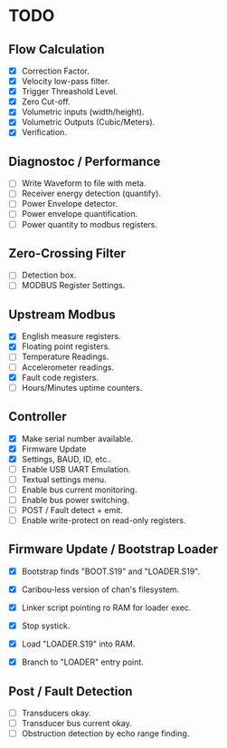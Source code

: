 # TODO

## Flow Calculation

- [X] Correction Factor.
- [X] Velocity low-pass filter.
- [X] Trigger Threashold Level.
- [X] Zero Cut-off.
- [X] Volumetric inputs (width/height).
- [X] Volumetric Outputs (Cubic/Meters).
- [X] Verification.

## Diagnostoc / Performance

- [ ] Write Waveform to file with meta.
- [ ] Receiver energy detection (quantify).
- [ ] Power Envelope detector.
- [ ] Power envelope quantification.
- [ ] Power quantity to modbus registers.

## Zero-Crossing Filter

- [ ] Detection box.
- [ ] MODBUS Register Settings.

## Upstream Modbus

- [X] English measure registers.
- [X] Floating point registers.
- [ ] Temperature Readings.
- [ ] Accelerometer readings.
- [X] Fault code registers.
- [ ] Hours/Minutes uptime counters.

## Controller

- [X] Make serial number available.
- [X] Firmware Update
- [X] Settings, BAUD, ID, etc..
- [ ] Enable USB UART Emulation.
- [ ] Textual settings menu.
- [ ] Enable bus current monitoring.
- [ ] Enable bus power switching.
- [ ] POST / Fault detect + emit.
- [ ] Enable write-protect on read-only registers.

## Firmware Update / Bootstrap Loader

- [X] Bootstrap finds "BOOT.S19" and "LOADER.S19".
- [X] Caribou-less version of chan's filesystem.
- [X] Linker script pointing ro RAM for loader exec.
- [X] Stop systick.
- [X] Load "LOADER.S19" into RAM.
- [X] Branch to "LOADER" entry point.


## Post / Fault Detection

- [ ] Transducers okay.
- [ ] Transducer bus current okay.
- [ ] Obstruction detection by echo range finding.
